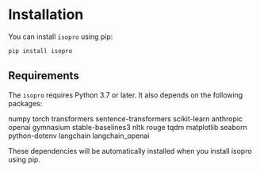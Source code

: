# Installation

You can install `isopro` using pip:

```bash
pip install isopro
```

## Requirements

The `isopro` requires Python 3.7 or later. It also depends on the following packages:

numpy
torch
transformers
sentence-transformers
scikit-learn
anthropic
openai
gymnasium
stable-baselines3
nltk
rouge
tqdm
matplotlib
seaborn
python-dotenv
langchain
langchain_openai

These dependencies will be automatically installed when you install isopro using pip.